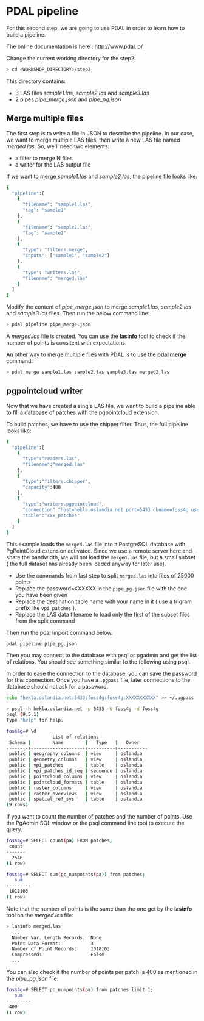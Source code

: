 # PDAL pipeline

For this second step, we are going to use PDAL in order to learn how to build
a pipeline.

The online documentation is here : http://www.pdal.io/

Change the current working directory for the step2:

```bash
> cd <WORKSHOP_DIRECTORY>/step2
```

This directory contains:
  - 3 LAS files *sample1.las*, *sample2.las* and *sample3.las*
  - 2 pipes *pipe_merge.json* and *pipe_pg.json*

## Merge multiple files

The first step is to write a file in JSON to describe the pipeline. In our case,
we want to merge multiple LAS files, then write a new LAS file named
*merged.las*. So, we'll need two elements:
  - a filter to merge N files
  - a writer for the LAS output file

If we want to merge *sample1.las* and *sample2.las*, the pipeline file looks
like:

```bash
{
  "pipeline":[
    {
      "filename": "sample1.las",
      "tag": "sample1"
    },
    {
      "filename": "sample2.las",
      "tag": "sample2"
    },
    {
      "type": "filters.merge",
      "inputs": ["sample1", "sample2"]
    },
    {
      "type": "writers.las",
      "filename": "merged.las"
    }
  ]
}
```

Modify the content of *pipe_merge.json* to merge *sample1.las*, *sample2.las*
and *sample3.las* files. Then run the below command line:

```bash
> pdal pipeline pipe_merge.json
```

A *merged.las* file is created. You can use the **lasinfo** tool to check if
the number of points  is consitent with expectations.

An other way to merge multiple files with PDAL is to use the **pdal merge**
command:

```bash
> pdal merge sample1.las sample2.las sample3.las merged2.las
```

## pgpointcloud writer

Now that we have created a single LAS file, we want to build a pipeline
able to fill a database of patches with the pgpointcloud extension.

To build patches, we have to use the chipper filter. Thus, the full
pipeline looks like:

```bash
{
  "pipeline":[
    {
      "type":"readers.las",
      "filename":"merged.las"
    },
    {
      "type":"filters.chipper",
      "capacity":400
    },
    {
      "type":"writers.pgpointcloud",
      "connection":"host=hekla.oslandia.net port=5433 dbname=foss4g user=foss4g password=XXXXXXXX",
      "table":"xxx_patches"
    }
  ]
}
```

This example loads the `merged.las` file into a PostgreSQL database with PgPointCloud extension activated. Since we use a remote server here and share the bandwidth, we will not load the `merged.las` file, but a small subset ( the full dataset has already been loaded anyway for later use).

- Use the commands from last step to split `merged.las` into files of 25000 points
- Replace the password=XXXXXX in the `pipe_pg.json` file with the one you have been given
- Replace the destination table name with your name in it ( use a trigram prefix like `vpi_patches` ).
- Replace the LAS data filename to load only the first of the subset files from the split command

Then run the pdal import command below. 

```bash
pdal pipeline pipe_pg.json
```

Then you may connect to the database with psql or pgadmin and get the list of relations. You should see something similar to the following using psql.

In order to ease the connection to the database, you can save the password for this connection. Once you have a `.pgpass` file, later connections to the database should not ask for a password. 

```bash
echo "hekla.oslandia.net:5433:foss4g:foss4g:XXXXXXXXXXX" >> ~/.pgpass
```

```bash
> psql -h hekla.oslandia.net -p 5433 -U foss4g -d foss4g
psql (9.5.1)
Type "help" for help.

foss4g=# \d
                 List of relations
 Schema |        Name        |   Type   |   Owner
--------+--------------------+----------+-----------
 public | geography_columns  | view     | oslandia
 public | geometry_columns   | view     | oslandia
 public | vpi_patches        | table    | oslandia
 public | vpi_patches_id_seq | sequence | oslandia
 public | pointcloud_columns | view     | oslandia
 public | pointcloud_formats | table    | oslandia
 public | raster_columns     | view     | oslandia
 public | raster_overviews   | view     | oslandia
 public | spatial_ref_sys    | table    | oslandia
(9 rows)
```

If you want to count the number of patches and the number of points. Use the PgAdmin SQL window or the psql command line tool to execute the query.

```bash
foss4g=# SELECT count(pa) FROM patches;
 count
-------
  2546
(1 row)
```

```bash
foss4g=# SELECT sum(pc_numpoints(pa)) from patches;
   sum
---------
 1018103
(1 row)
```

Note that the number of points is the same than the one get by the **lasinfo**
tool on the *merged.las* file:

```bash
> lasinfo merged.las
  ...
  Number Var. Length Records:  None
  Point Data Format:           3
  Number of Point Records:     1018103
  Compressed:                  False
  ...
```

You can also check if the number of points per patch is 400 as mentioned in
the *pipe_pg.json* file:

```bash
foss4g=# SELECT pc_numpoints(pa) from patches limit 1;
   sum
---------
 400
(1 row)
```

